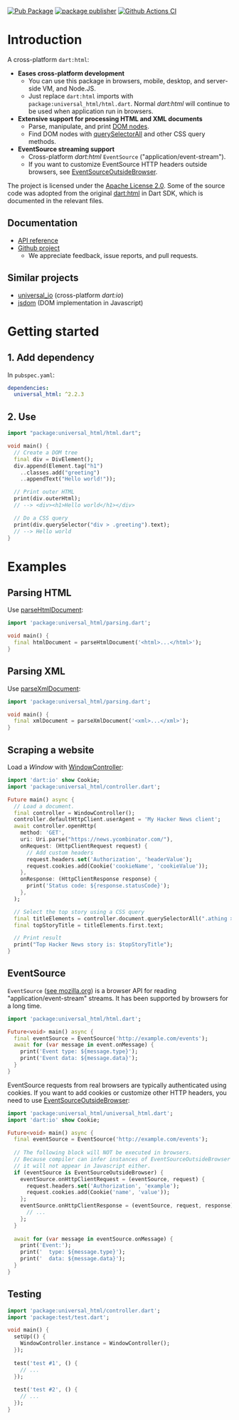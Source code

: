 [![Pub Package](https://img.shields.io/pub/v/universal_html.svg)](https://pub.dartlang.org/packages/universal_html)
[![package publisher](https://img.shields.io/pub/publisher/universal_html.svg)](https://pub.dev/packages/universal_html/publisher)
[![Github Actions CI](https://github.com/dint-dev/universal_html/workflows/Dart%20CI/badge.svg)](https://github.com/dint-dev/universal_html/actions)

# Introduction
A cross-platform `dart:html`:
  * __Eases cross-platform development__
    * You can use this package in browsers, mobile, desktop, and server-side VM, and Node.JS.
    * Just replace `dart:html` imports with `package:universal_html/html.dart`. Normal
      _dart:html_ will continue to be used when application run in browsers.
  * __Extensive support for processing HTML and XML documents__
    * Parse, manipulate, and print [DOM nodes](https://api.dart.dev/stable/2.19.3/dart-html/Node-class.html).
    * Find DOM nodes with [querySelectorAll](https://api.dart.dev/stable/2.19.3/dart-html/querySelectorAll.html)
      and other CSS query methods.
  * __EventSource streaming support__
    * Cross-platform _dart:html_ `EventSource` ("application/event-stream").
    * If you want to customize EventSource HTTP headers outside browsers, see
      [EventSourceOutsideBrowser](https://pub.dev/documentation/universal_html/latest/universal_html/EventSourceOutsideBrowser-class.html).

The project is licensed under the [Apache License 2.0](LICENSE). Some of the source code was adopted
from the original [dart:html](https://github.com/dart-lang/sdk/tree/master/tools/dom) in Dart SDK,
which is documented in the relevant files.

## Documentation
  * [API reference](https://pub.dev/documentation/universal_html/latest/)
  * [Github project](https://github.com/dint-dev/universal_html)
    * We appreciate feedback, issue reports, and pull requests.

## Similar projects
  * [universal_io](https://pub.dev/packages/universal_io) (cross-platform _dart:io_)
  * [jsdom](https://www.npmjs.com/package/jsdom) (DOM implementation in Javascript)

# Getting started
## 1. Add dependency
In `pubspec.yaml`:
```yaml
dependencies:
  universal_html: ^2.2.3
```

## 2. Use
```dart
import "package:universal_html/html.dart";

void main() {
  // Create a DOM tree
  final div = DivElement();
  div.append(Element.tag("h1")
    ..classes.add("greeting")
    ..appendText("Hello world!"));

  // Print outer HTML
  print(div.outerHtml);
  // --> <div><h1>Hello world</h1></div>

  // Do a CSS query
  print(div.querySelector("div > .greeting").text);
  // --> Hello world
}
```

# Examples
## Parsing HTML
Use [parseHtmlDocument](https://pub.dev/documentation/universal_html/latest/universal_html.parsing/parseHtmlDocument.html):

```dart
import 'package:universal_html/parsing.dart';

void main() {
  final htmlDocument = parseHtmlDocument('<html>...</html>');
}
```

## Parsing XML
Use [parseXmlDocument](https://pub.dev/documentation/universal_html/latest/universal_html.parsing/parseXmlDocument.html):

```dart
import 'package:universal_html/parsing.dart';

void main() {
  final xmlDocument = parseXmlDocument('<xml>...</xml>');
}
```

## Scraping a website
Load a _Window_ with [WindowController](https://pub.dev/documentation/universal_html/latest/universal_html.controller/WindowController-class.html):

```dart
import 'dart:io' show Cookie;
import 'package:universal_html/controller.dart';

Future main() async {
  // Load a document.
  final controller = WindowController();
  controller.defaultHttpClient.userAgent = 'My Hacker News client';
  await controller.openHttp(
    method: 'GET',
    uri: Uri.parse("https://news.ycombinator.com/"),
    onRequest: (HttpClientRequest request) {
      // Add custom headers
      request.headers.set('Authorization', 'headerValue');
      request.cookies.add(Cookie('cookieName', 'cookieValue'));
    },
    onResponse: (HttpClientResponse response) {
      print('Status code: ${response.statusCode}');
    },
  );

  // Select the top story using a CSS query
  final titleElements = controller.document.querySelectorAll(".athing > .title");
  final topStoryTitle = titleElements.first.text;

  // Print result
  print("Top Hacker News story is: $topStoryTitle");
}
```

## EventSource
`EventSource` ([see mozilla.org](https://developer.mozilla.org/en-US/docs/Web/API/EventSource))
is a browser API for reading "application/event-stream" streams. It has been supported by browsers
for a long time.

```dart
import 'package:universal_html/html.dart';

Future<void> main() async {
  final eventSource = EventSource('http://example.com/events');
  await for (var message in event.onMessage) {
    print('Event type: ${message.type}');
    print('Event data: ${message.data}');
  }
}
```

EventSource requests from real browsers are typically authenticated using cookies.
If you want to add cookies or customize other HTTP headers, you need to use
[EventSourceOutsideBrowser](https://pub.dev/documentation/universal_html/latest/universal_html/EventSourceOutsideBrowser-class.html):
```dart
import 'package:universal_html/universal_html.dart';
import 'dart:io' show Cookie;

Future<void> main() async {
  final eventSource = EventSource('http://example.com/events');
  
  // The following block will NOT be executed in browsers.
  // Because compiler can infer instances of EventSourceOutsideBrowser are never constructed,
  // it will not appear in Javascript either.
  if (eventSource is EventSourceOutsideBrowser) {
    eventSource.onHttpClientRequest = (eventSource, request) {
      request.headers.set('Authorization', 'example');
      request.cookies.add(Cookie('name', 'value'));
    };
    eventSource.onHttpClientResponse = (eventSource, request, response) {
      // ...
    };
  }
  
  await for (var message in eventSource.onMessage) {
    print('Event:');
    print('  type: ${message.type}');
    print('  data: ${message.data}');
  }
}
```

## Testing
```dart
import 'package:universal_html/controller.dart';
import 'package:test/test.dart';

void main() {
  setUp(() {
    WindowController.instance = WindowController();
  });
  
  test('test #1', () {
    // ...
  });
  
  test('test #2', () {
    // ...
  });
}
```